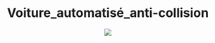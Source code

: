 <h1 align="center">Voiture_automatisé_anti-collision</h1>
 <p align="center" > <img src="screen2.jpg" > </p> 
